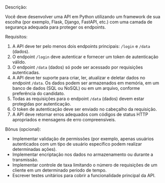 Descrição:
 
Você deve desenvolver uma API em Python utilizando um framework de sua escolha (por exemplo, Flask, Django, FastAPI, etc.) com uma camada de segurança adequada para proteger os endpoints.
 
Requisitos:
 
1. A API deve ter pelo menos dois endpoints principais: `/login` e `/data` (dados).
2. O endpoint `/login` deve autenticar e fornecer um token de autenticação válido.
3. O endpoint `/data` (dados) só pode ser acessado por requisições autenticadas.
4. A API deve ter suporte para criar, ler, atualizar e deletar dados no endpoint `/data`. Os dados podem ser armazenados em memória, em um banco de dados (SQL ou NoSQL) ou em um arquivo, conforme preferência do candidato.
5. Todas as requisições para o endpoint `/data` (dados) devem estar protegidas por autenticação.
6. O token de autenticação deve ser enviado no cabeçalho da requisição.
7. A API deve retornar erros adequados com códigos de status HTTP apropriados e mensagens de erro compreensíveis.
 
Bônus (opcional):
 
- Implementar validação de permissões (por exemplo, apenas usuários autenticados com um tipo de usuário específico podem realizar determinadas ações).
- Implementar encriptação nos dados no armazenamento ou durante a transmissão.
- Implementar controle de taxa limitando o número de requisições de um cliente em um determinado período de tempo.
- Escrever testes unitários para cobrir a funcionalidade principal da API.
